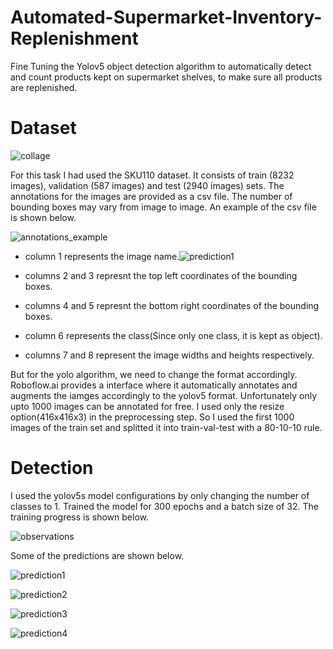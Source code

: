 # Automated-Supermarket-Inventory-Replenishment

Fine Tuning the Yolov5 object detection algorithm to automatically detect and count products kept on supermarket shelves, to make sure all products are replenished.

# Dataset

![collage](https://user-images.githubusercontent.com/63201896/126937855-a686a0ca-c380-49d0-b8ad-bcf6a8961e0e.png)

For this task I had used the SKU110 dataset. It consists of train (8232 images), validation (587 images) and test (2940 images) sets. The annotations for the images are provided as a csv file. The number of bounding boxes may vary from image to image. An example of the csv file is shown below.

![annotations_example](https://user-images.githubusercontent.com/63201896/126936547-9248ea30-2853-48e3-9f65-be2a4c717543.PNG)

* column 1 represents the image name.![prediction1](https://user-images.githubusercontent.com/63201896/126940935-4018f536-5baf-4efa-a34e-ea2c4f7d9caf.png)

* columns 2 and 3 represnt the top left coordinates of the bounding boxes.
* columns 4 and 5 represnt the bottom right coordinates of the bounding boxes.
* column 6 represents the class(Since only one class, it is kept as object).
* columns 7 and 8 represent the image widths and heights respectively.

But for the yolo algorithm, we need to change the format accordingly. Roboflow.ai provides a interface where it automatically annotates and augments the iamges accordingly to the yolov5 format. Unfortunately only upto 1000 images can be annotated for free. I used only the resize option(416x416x3) in the preprocessing step. So I used the first 1000 images of the train set and splitted it into train-val-test with a 80-10-10 rule.

# Detection

I used the yolov5s model configurations by only changing the number of classes to 1. Trained the model for 300 epochs and a batch size of 32. The training progress is shown below.

![observations](https://user-images.githubusercontent.com/63201896/126940121-a1a9c4d1-5a21-4e41-9dd1-4695fdc60990.png)

Some of the predictions are shown below.

![prediction1](https://user-images.githubusercontent.com/63201896/126941099-8d198b61-eadd-4150-9e22-5e6ca97c4fab.png)

![prediction2](https://user-images.githubusercontent.com/63201896/126940964-8f530d15-cbcb-40ed-b92b-758bd182743c.png)

![prediction3](https://user-images.githubusercontent.com/63201896/126940979-f0a815e6-9daf-4110-9dfb-ccc36230f2db.png)

![prediction4](https://user-images.githubusercontent.com/63201896/126940991-d333accb-dc2b-496e-ae2a-73895df49531.png)




